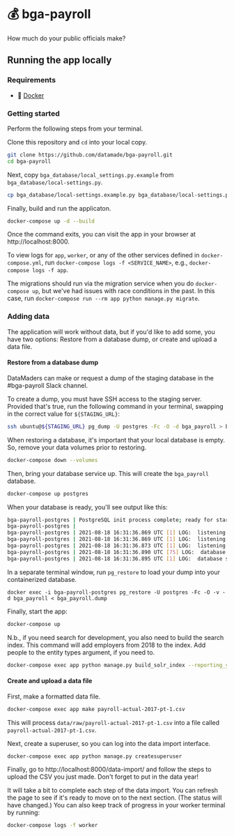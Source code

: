 # 💰 bga-payroll

How much do your public officials make?

## Running the app locally

### Requirements

- 🐳 [Docker](https://hub.docker.com/search/?type=edition&offering=community)

### Getting started

Perform the following steps from your terminal.

Clone this repository and `cd` into your local copy.

```bash
git clone https://github.com/datamade/bga-payroll.git
cd bga-payroll
```

Next, copy `bga_database/local_settings.py.example` from `bga_database/local-settings.py`.

```bash
cp bga_database/local-settings.example.py bga_database/local-settings.py
```

Finally, build and run the applicaton.

```bash
docker-compose up -d --build
```

Once the command exits, you can visit the app in your browser at
http://localhost:8000.

To view logs for `app`, `worker`, or any of the other services defined in
`docker-compose.yml`, run `docker-compose logs -f <SERVICE_NAME>`, e.g.,
`docker-compose logs -f app`.

The migrations should run via the migration service when you do `docker-compose up`, but we've had issues with race conditions in the past. In this case, run `docker-compose run --rm app python manage.py migrate`.

### Adding data

The application will work without data, but if you'd like to add some,
you have two options: Restore from a database dump, or create and upload a data file.

#### Restore from a database dump

DataMaders can make or request a dump of the staging database in the #bga-payroll Slack channel.

To create a dump, you must have SSH access to the staging server. Provided that's true, run the following command in your terminal, swapping in the correct value for `${STAGING_URL}`:

```bash
ssh ubuntu@${STAGING_URL} pg_dump -U postgres -Fc -O -d bga_payroll > bga_payroll.dump
```

When restoring a database, it's important that your local database is empty. So, remove your data volumes prior to restoring.

```bash
docker-compose down --volumes
```

Then, bring your database service up. This will create the `bga_payroll` database.

```bash
docker-compose up postgres
```

When your database is ready, you'll see output like this:

```bash
bga-payroll-postgres | PostgreSQL init process complete; ready for start up.
bga-payroll-postgres |
bga-payroll-postgres | 2021-08-18 16:31:36.869 UTC [1] LOG:  listening on IPv4 address "0.0.0.0", port 5432
bga-payroll-postgres | 2021-08-18 16:31:36.869 UTC [1] LOG:  listening on IPv6 address "::", port 5432
bga-payroll-postgres | 2021-08-18 16:31:36.873 UTC [1] LOG:  listening on Unix socket "/var/run/postgresql/.s.PGSQL.5432"
bga-payroll-postgres | 2021-08-18 16:31:36.890 UTC [75] LOG:  database system was shut down at 2021-08-18 16:31:36 UTC
bga-payroll-postgres | 2021-08-18 16:31:36.895 UTC [1] LOG:  database system is ready to accept connections
```

In a separate terminal window, run `pg_restore` to load your dump into your containerized database.

```
docker exec -i bga-payroll-postgres pg_restore -U postgres -Fc -O -v -d bga_payroll < bga_payroll.dump
```

Finally, start the app:

```bash
docker-compose up
```

N.b., if you need search for development, you also need to build the search index. This command will add employers from 2018 to the index. Add people to the entity types argument, if you need to.

```bash
docker-compose exec app python manage.py build_solr_index --reporting_year 2018 --entity-types units,departments --chunksize=25
```

#### Create and upload a data file

First, make a formatted data file.

```bash
docker-compose exec app make payroll-actual-2017-pt-1.csv
```

This will process `data/raw/payroll-actual-2017-pt-1.csv` into a file called `payroll-actual-2017-pt-1.csv`.

Next, create a superuser, so you can log into the data import interface.

```bash
docker-compose exec app python manage.py createsuperuser
```

Finally, go to http://localhost:8000/data-import/ and follow the steps to upload the CSV you just made. Don't forget to put in the data year!

It will take a bit to complete each step of the data import. You can refresh the page to see if it's ready to move on to the next section. (The status will have changed.) You can also keep track of progress in your worker terminal by running:

```bash
docker-compose logs -f worker
```
